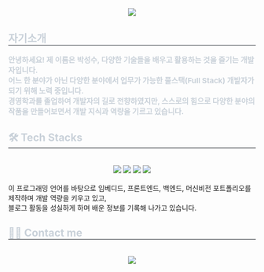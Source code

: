<div align= "center">
    <img src="https://capsule-render.vercel.app/api?type=waving&color=auto&height=180&text=Welcome%20to%20my%20GitHub&animation=fadeIn&fontColor=ffffff&fontSize=40" />
</div>

<div style="text-align: left;"> 
    <h2 style="border-bottom: 1px solid #21262d; color: #c9d1d9;"> 자기소개 </h2>  
    <div style="font-weight: 700; font-size: 15px; text-align: left; color: #c9d1d9;"> 
    안녕하세요! 제 이름은 박성수, 다양한 기술들을 배우고 활용하는 것을 즐기는 개발자입니다.<br>
    어느 한 분야가 아닌 다양한 분야에서 업무가 가능한 풀스택(Full Stack) 개발자가 되기 위해 노력 중입니다.<br>
    경영학과를 졸업하여 개발자의 길로 전향하였지만, 스스로의 힘으로 다양한 분야의 작품을 만들어보면서 개발 지식과 역량을 기르고 있습니다.</li> 
    </div> 
</div>

<div style="text-align: left;">
    <h2 style="border-bottom: 1px solid #21262d; color: #c9d1d9;"> 🛠️ Tech Stacks </h2> <br> 
    <div align= "center"> 
        <img src="https://img.shields.io/badge/C-A8B9CC?style=flat&logo=C&logoColor=white">
        <img src="https://img.shields.io/badge/C++-00599C?style=flat&logo=C%2B%2B&logoColor=white">
        <img src="https://img.shields.io/badge/Java-007396?style=flat&logo=Java&logoColor=white">
        <img src="https://img.shields.io/badge/Python-3776AB?style=flat&logo=Python&logoColor=white">
    </div>
    <br>
    이 프로그래밍 언어를 바탕으로 임베디드, 프론트엔드, 백엔드, 머신비전 포트폴리오를 제작하며 개발 역량을 키우고 있고,<br>
    블로그 활동을 성실하게 하며 배운 정보를 기록해 나가고 있습니다.
</div>

<div style="text-align: left;">
    <h2 style="border-bottom: 1px solid #21262d; color: #c9d1d9;"> 🧑‍💻 Contact me </h2> <br> 
    <div align= "center"> 
    <a href=https://blog.naver.com/PostList.naver?blogId=parkss1324&parentCategoryNo=1> 
    <img src="https://img.shields.io/badge/Naver-03C75A?style=flat&logo=Naver&logoColor=white&link=https://blog.naver.com/PostList.naver?blogId=parkss1324&parentCategoryNo=1"> 
    </a>
    </div><br> 
    <div align= "center">  </div> 
</div>
    
